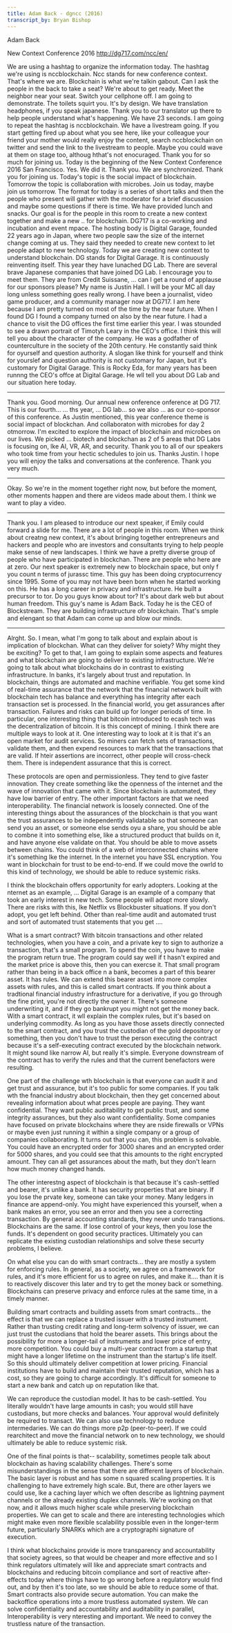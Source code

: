```yaml
---
title: Adam Back - dgncc (2016)
transcript_by: Bryan Bishop
---
```


Adam Back

New Context Conference 2016 <http://dg717.com/ncc/en/>

We are using a hashtag to organize the information today. The hashtag we're using is nccblockchain. Ncc stands for new conference context. That's where we are. Blockchain is what we're talkin gabout. Can I ask the people in the back to take a seat? We're about to get ready. Meet the neighbor near your seat. Switch your cellphone off. I am going to demonstrate. The toilets squirt you. It's by design. We have translation headphones, if you speak japanese. Thank you to our translator up there to help people understand what's happening. We have 23 seconds. I am going to repeat the hashtag is nccblockchain. We have a livestream going. If you start getting fired up about what you see here, like your colleague your friend your mother would really enjoy the content, search nccblockchain on twitter and send the link to the livestream to people. Maybe you could wave at them on stage too, althoug hthat's not enocuraged. Thank you for so much for joining us. Today is the beginning of the New Context Conference 2016 San Francisco. Yes. We did it. Thank you. We are synchronized. Thank you for joining us. Today's topic is the social impact of blockchain. Tomorrow the topic is collaboration with microbes. Join us today, maybe join us tomorrow. The format for today is a series of short talks and then the people who present will gather with the moderator for a brief discussion and maybe some questions if there is time. We have provided lunch and snacks. Our goal is for the people in this room to create a new context together and make a new .. for blockchain. DG717 is a co-working and incubation and event mpace. The hosting body is Digital Garage, founded 22 years ago in Japan, where two people saw the size of the internet change coming at us. They said they needed to create new context to let people adapt to new technology. Today we are creating new context to understand blockchain. DG stands for Digital Garage. It is continuously reinventing itself. This year they have lunached DG Lab. There are several brave Japanese companies that have joined DG Lab. I encourage you to meet them. They are from Credit Suissane, ... can I get a round of applause for our sponsors please? My name is Justin Hall. I will be your MC all day long unless something goes really wrong. I have been a journalist, video game producer, and a community manager now at DG717. I am here because I am pretty turned on most of the time by the near future. When I found DG I found a company turned on also by the near future. I had a chance to visit the DG offices the first time earlier this year. I was stounded to see a drawn portrait of Timotyh Leary in the CEO's office. I think this will tell you about the character of the company. He was a godfather of counterculture in the society of the 20th century. He constantly said think for oyurself and question authority. A slogan like think for yourself and think for yourslef and question authority is not customary for Japan, but it's customary for Digital Garage. This is Rocky Eda, for many years has been runnng the CEO's offce at Digital Garage. He wll tell you about DG Lab and our situation here today.

----

Thank you. Good morning. Our annual new onference onference at DG 717. This is our fourth... ... ths year, ... DG lab... so we also ... as our co-sponsor of this conference. As Justin mentioned, this year conference theme is social impact of blockchan. And collaboraton with microbes for day 2 otmorrow. I'm excited to explore the impact of blockchain and microbes on our lives. We picked ... biotech and blockchan as 2 of 5 areas that DG Labs is focusing on, lke AI, VR, AR, and security. Thank you to all of our speakers who took time from your hectic schedules to join us. Thanks Justin. I hope you will enjoy the talks and conversations at the conference. Thank you very much.

----

Okay. So we're in the moment together right now, but before the moment, other moments happen and there are videos made about them. I think we want to play a video.

----

Thank you. I am pleased to introduce our next speaker, if Emily could forward a slide for me. There are a lot of people in this room. When we think about creatng new context, it's about bringing together entrepreneurs and hackers and people who are investors and consultants trying to help people make sense of new landscapes. I think we have a pretty diverse group of people who have participated in blockchan. There are people who here are at zero. Our next speaker is extremely new to blockchain space, but only f you count n terms of jurassc time. This guy has been doing cryptocurrency since 1995. Some of you may not have been born when he started working on this. He has a long career in privacy and infrastructure. He built a precursor to tor. Do you guys know about tor? It's about dark web but about human freedom. This guy's name is Adam Back. Today he is the CEO of Blockstream. They are building infrastructure ofr blockchain. That's smple and elengant so that Adam can come up and blow our minds.

----

Alrght. So. I mean, what I'm gong to talk about and explain about is implication of blockchan. What can they deliver for soiety? Why might they be exciting? To get to that, I am going to explain some aspects and features and what blockchain are going to deliver to existing infrastructure. We're going to talk about what blockchains do in contrast to existing infrastructure. In banks, it's largely about trust and reputation. In blockchain, things are automated and machine verifiable. You get some kind of real-time assurance that the network that the financial network built with blockchain tech has balance and everything has integrity after each transaction set is processed. In the financial world, you get assurances after transaction. Failures and risks can build up for longer periods of time. In particular, one interesting thing that bitcoin introduced to ecash tech was the decentralization of bitcoin. It is this concept of mining. I think there are multiple ways to look at it. One interesting way to look at it is that it's an open market for audit services. So miners can fetch sets of transactions, validate them, and then expend resources to mark that the transactions that are valid. If hteir assertions are incorrect, other people will cross-check them. There is independent assurance that this is correct.

These protocols are open and permissionless. They tend to give faster innovation. They create something like the openness of the internet and the wave of innovation that came with it. Since blockchain is automated, they have low barrier of entry. The other important factors are that we need interoperability. The financial network is loosely connected. One of the interesting things about the assurances of the blockchain is that you want the trust assurances to be independently validatable so that someone can send you an asset, or someone else sends oyu a share, you should be able to combne it into something else, like a structured product that builds on it, and have anyone else validate on that. You should be able to move assets between chains. You could think of a web of interconnected chains where it's something lke the internet. In the internet you have SSL encryption. You want in blockchain for trust to be end-to-end. If we could move the owrld to this kind of technology, we should be able to reduce systemic risks.

I think the blockchain offers opportunity for early adopters. Looking at the nternet as an example, ... Digital Garage is an example of a company that took an early interest in new tech. Some people will adopt more slowly. There are risks with this, lke Netflix vs Blockbuster situations. If you don't adopt, you get left behind. Other than real-time audit and automated trust and sort of automated trust statements that you get .... 

What is a smart contract? With bitcoin transactions and other related technologies, when you have a coin, and a private key to sign to authorize a transaction, that's a small program. To spend the coin, you have to make the program return true. The program could say well if t hasn't expired and the market price is above this, then you can exercse it. That small program rather than being in a back office n a bank, becomes a part of this bearer asset. It has rules. We can extend this bearer asset into more complex assets with rules, and this is called smart contracts. If you think about a tradtional financial industry infrastructure for a derivative, if you go through the fine print, you're not directly the owner it. There's someone underwriting it, and if they go bankrupt you might not get the money back. With a smart contract, it wll explain the complex rules, but it's based on underlying commodity. As long as you have those assets directly connected to the smart contract, and you trust the custodian of the gold depository or something, then you don't have to trust the person executing the contract because it's a self-executing contract executed by the blockchain network. It might sound like narrow AI, but really it's simple. Everyone downstream of the contract has to verify the rules and that the current benefactors were resulting.

One part of the challenge wth blockchain is that everyone can audit it and get trust and assurance, but it's too public for some companies. If you talk wth the fnancial industry about blockchain, then they get concerned about revealing information about what prces people are paying. They want confidential. They want public auditability to get public trust, and some integrity assurances, but they also want confidentiality. Some companies have focused on private blockchains where they are nside firewalls or VPNs or maybe even just running it within a single company or a group of companies collaborating. It turns out that you can, this problem is solvable. You could have an encrypted order for 3000 shares and an encrypted order for 5000 shares, and you could see that this amounts to the right encrypted amount. They can all get assurances about the math, but they don't learn how much money changed hands.

The other interestng aspect of blockchain is that because it's cash-settled and bearer, it's unlike a bank. It has security properties that are binary. If you lose the prvate key, someone can take your money. Many ledgers in finance are append-only. You might have experienced this yourself, when a bank makes an error, you see an error and then you see a correcting transaction. By general accounting standards, they never undo transactions. Blockchains are the same. If lose control of your keys, then you lose the funds. It's dependent on good security practices. Ultimately you can replicate the existing custodian relationships and solve these securty problems, I believe.

On what else you can do with smart contracts... they are mostly a system for enforcing rules. In general, as a society, we agree on a framework for rules, and it's more efficient for us to agree on rules, and make it.... than it is to reactively discover this later and try to get the money back or something. Blockchains can preserve privacy and enforce rules at the same time, in a timely manner.

Building smart contracts and building assets from smart contracts... the effect is that we can replace a trusted issuer with a trusted instrument. Rather than trusting credit rating and long-term solvency of issuer, we can just trust the custodians that hold the bearer assets. This brings about the possibility for more a longer-tail of instruments and lower price of entry, more competition. You could buy a multi-year contract from a startup that might have a longer lifetime on the instrument than the startup's life itself. So this should ultimately deliver competition at lower pricing. Financial institutions have to build and maintain their trusted reputation, which has a cost, so they are going to charge accordingly. It's difficult for someone to start a new bank and catch up on reputation like that.

We can reproduce the custodian model. It has to be cash-settled. You literally wouldn't have large amounts in cash; you would still have custodians, but more checks and balances. Your approval would definitely be required to transact. We can also use technology to reduce intermedaries. We can do things more p2p (peer-to-peer). If we could rearchitect and move the financial network on to new technology, we should ultimately be able to reduce systemic risk.

One of the final points is that-- scalability, sometimes people talk about blockchain as having scalability challenges. There's some misunderstandings in the sense that there are different layers of blockchain. The basic layer is robust and has some n squared scaling properties. It is challenging to have extremely high scale. But, there are other layers we could use, lke a caching layer which we often describe as lightning payment channels or the already existing duplex channels. We're working on that now, and it allows much higher scale while preserving blockchain properties. We can get to scale and there are interesting technologies which might make even more flexible scalability possible even in the longer-term future, particularly SNARKs which are a cryptographi signature of execution.

I think what blockchains provide is more transparency and accountability that society agrees, so that would be cheaper and more effective and so I think regulators ultimately will like and appreciate smart contracts and blockchains and reducing bitcoin compliance and sort of reactive after-effects today where things have to go wrong before a regulatory would find out, and by then it's too late, so we should be able to reduce some of that. Smart contracts also provide secure automation. You can make the backoffice operations into a more trustless automated system. We can solve confidentiality and accountability and auditability in parallel, Interoperability is very nteresting and important. We need to convey the trustless nature of the transaction.






